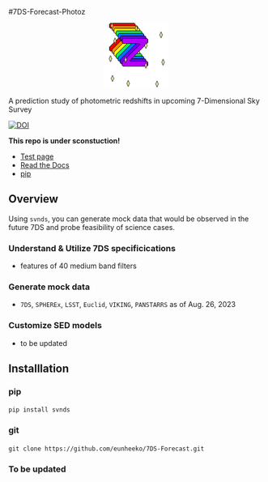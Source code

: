 #7DS-Forecast-Photoz
<p align="center"><img src="./images/svn_dim_photoz.gif"></p>

<!-- ![7DS photo-z](/images/svn_dim_photoz.gif) -->
<!-- ![7D photoz](https://piskel-imgstore-b.appspot.com/img/40e0dbe8-3c1e-11ee-8bd4-95e893aea127.gif) -->

A prediction study of photometric redshifts in upcoming 7-Dimensional Sky Survey

[![DOI](https://zenodo.org/badge/DOI/10.5281/zenodo.8251967.svg)](https://doi.org/10.5281/zenodo.8251967)



**This repo is under sconstuction!**

* [Test page](https://eunheeko.github.io/7DS-Forecast/)
* [Read the Docs](https://7ds-forecast.readthedocs.io/)
* [pip](https://pypi.org/project/svnds/0.0.1/)

## Overview
Using `svnds`, you can generate mock data that would be observed in the future 7DS and probe feasibility of science cases.

### Understand & Utilize 7DS specificications
* features of 40 medium band filters

### Generate mock data
* `7DS`, `SPHEREx`, `LSST`, `Euclid`, `VIKING`, `PANSTARRS` as of Aug. 26, 2023

### Customize SED models
* to be updated

## Installlation
### pip

`pip install svnds`

### git
`git clone https://github.com/eunheeko/7DS-Forecast.git`

### To be updated

<!-- ## Data Specifiaction
![data_spec](/images/data_specification.png)

## Survey Plan
=======
# Notes


## EAZY
<!-- - read binary files: https://github.com/gbrammer/eazy-photoz/tree/f8b84a20f8e781d1f8244a24cd347a24a40f1558/inputs -->
<!-- - source code: https://eazy-py.readthedocs.io/en/latest/_modules/eazy/photoz.html -->


<!-- ## data/filters
* 7DS, SPHERE: customized
* LSST: 
* [EUCLID](https://ui.adsabs.harvard.edu/abs/2022A%26A...662A..92E/abstract): [data](https://euclid.esac.esa.int/msp/refdata/data/)
* VIKIG:  -->


<!-- ## For large data: -->
<!-- https://docs.github.com/en/repositories/working-with-files/managing-large-files -->
